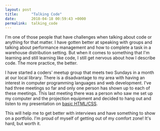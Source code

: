 ```yaml
---
layout: post
title:      "Talking Code"
date:       2018-04-18 00:59:43 +0000
permalink:  talking_code
---
```



I'm one of those people that have challenges when talking about code or anything for that matter.  I have gotten better at speaking with groups and talking about performance management and how to complete a task in a warehouse distribution setting.  But when it comes to something that I'm learning and still learning like code, I still get nervous about how I describe code. The more practice, the better.

I have started a coders' meetup group that meets two Sundays in a month at our local library.  There is a disadvantage to my area with having an interest in computer programming languages and web development.  I've had three meetings so far and only one person has shown up to each of these meetings.  This last meeting there was a person who saw me set up my computer and the projection equipment and decided to hang out and listen to my presentation on [basic HTML/CSS](https://youtu.be/WVps6x0fwYo). 

This will help me to get better with interviews and have something to show on a portfolio.  I'm proud of myself of getting out of my comfort zone! It's hard, but worth it.


